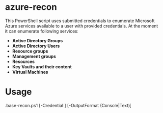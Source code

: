 # azure-recon

This PowerShell script uses submitted credentials to enumerate Microsoft Azure services available to a user with provided credentials.
At the moment it can enumerate following services:
<ul>
    <li><b>Active Directory Groups</b></li>
    <li><b>Active Directory Users</b></li>
    <li><b>Resource groups</b></li>
    <li><b>Management groups</b></li>
    <li><b>Resources</b></li>
    <li><b>Key Vaults and their content</b></li>
    <li><b>Virtual Machines</b></li>
</ul>
<h1>Usage</h1>
.base-recon.ps1 [-Credential <credentials>] [-OutputFormat (Console|Text)]
    
